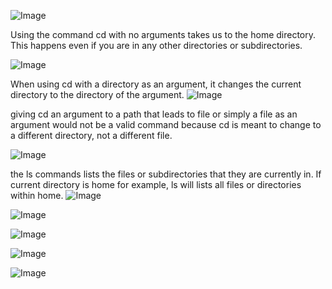 ![Image](https://cdn.discordapp.com/attachments/974137838180380672/1196999964153364510/Screenshot_2024-01-11_at_9.06.21_AM.png?ex=65b9ac16&is=65a73716&hm=ac613cb613e028d5fd3733cbb29e8f6d9981005f57c4c5e91c9db57279c69afb&)

Using the command cd with no arguments takes us to the home directory. This happens even if you are in any other directories or subdirectories.

![Image](https://cdn.discordapp.com/attachments/974137838180380672/1196999964430192661/Screenshot_2024-01-11_at_9.06.31_AM.png?ex=65b9ac16&is=65a73716&hm=5053c5b059fc2b573d39393d6966c90c9fe6d9e9bc9b1fcc5c71ee0ecc21575d&)

When using cd with a directory as an argument, it changes the current directory to the directory of the argument. 
![Image](https://cdn.discordapp.com/attachments/974137838180380672/1196999964690235522/Screenshot_2024-01-11_at_9.06.38_AM.png?ex=65b9ac16&is=65a73716&hm=63b4eb601482a531085a94aadb770dbd82447dd7f99b1221a49ba3043806bf4e&)

giving cd an argument to a path that leads to file or simply a file as an argument would not be a valid command because cd is meant to change to a different directory, not a different file.

![Image](https://cdn.discordapp.com/attachments/974137838180380672/1196999964891553803/Screenshot_2024-01-11_at_9.08.04_AM.png?ex=65b9ac16&is=65a73716&hm=c6c7d7fa6cc36769c084cb1af8e9e9aa1ca2d34ad1da7742c5f3530a598393a7&)

the ls commands lists the files or subdirectories that they are currently in. If current directory is home for example, ls will lists all files or directories within home.
![Image](https://cdn.discordapp.com/attachments/974137838180380672/1196999965097087107/Screenshot_2024-01-11_at_9.08.19_AM.png?ex=65b9ac16&is=65a73716&hm=7301e624ee19f14ab603fead049e467af292df492590a4e90a679fc7ed687a7a&)

![Image](https://cdn.discordapp.com/attachments/974137838180380672/1196999965394878554/Screenshot_2024-01-11_at_9.08.55_AM.png?ex=65b9ac16&is=65a73716&hm=ebe23c6954b4827c360af71fa57542f49c794a44c6786f17d0e95e3ba59180f7&)

![Image](https://cdn.discordapp.com/attachments/974137838180380672/1197000003651112970/Screenshot_2024-01-11_at_9.12.35_AM.png?ex=65b9ac20&is=65a73720&hm=e316879ac120b71857646818e42146815d4d5537df086633b90b501a09ec2a58&)

![Image](https://cdn.discordapp.com/attachments/974137838180380672/1196999966317617173/Screenshot_2024-01-11_at_9.12.17_AM.png?ex=65b9ac17&is=65a73717&hm=9118927db0e9738bd4d70d9b5e61ed712b8c664a70aab129a3c448eada51b3e8&)

![Image](https://cdn.discordapp.com/attachments/974137838180380672/1197000003441410109/Screenshot_2024-01-11_at_9.12.29_AM.png?ex=65b9ac20&is=65a73720&hm=bbe74e68bf6602017552ca4f7bba3756faccfbd762a2239fe2f17c483a069595&)
